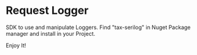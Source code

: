 # Request Logger
SDK to use and manipulate Loggers.
Find "tax-serilog" in Nuget Package manager and install in your Project.

Enjoy It!
